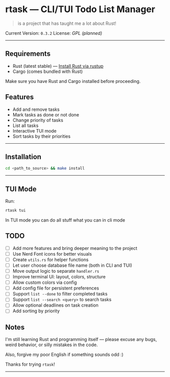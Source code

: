 # rtask — CLI/TUI Todo List Manager

> is a project that has taught me a lot about Rust!

Current Version: `0.3.2`
License: _GPL (planned)_

---

## Requirements

- Rust (latest stable) — [Install Rust via rustup](https://rustup.rs/)
- Cargo (comes bundled with Rust)

Make sure you have Rust and Cargo installed before proceeding.

## Features

- Add and remove tasks
- Mark tasks as done or not done
- Change priority of tasks
- List all tasks
- Interactive TUI mode
- Sort tasks by their priorities
---

## Installation

```sh
cd <path_to_source> && make install
```

---

## TUI Mode

Run:

```sh
rtask tui
```

In TUI mode you can do all stuff what you can in cli mode

## TODO

- [ ] Add more features and bring deeper meaning to the project
- [ ] Use Nerd Font icons for better visuals
- [ ] Create `utils.rs` for helper functions
- [ ] Let user choose database file name (both in CLI and TUI)
- [ ] Move output logic to separate `handler.rs`
- [ ] Improve terminal UI: layout, colors, structure
- [ ] Allow custom colors via config
- [ ] Add config file for persistent preferences
- [ ] Support `list --done` to filter completed tasks
- [ ] Support `list --search <query>` to search tasks
- [ ] Allow optional deadlines on task creation
- [ ] Add sorting by priority

## Notes

I'm still learning Rust and programming itself — please excuse any bugs, weird behavior, or silly mistakes in the code.

Also, forgive my poor English if something sounds odd :)

Thanks for trying `rtask`!

---
